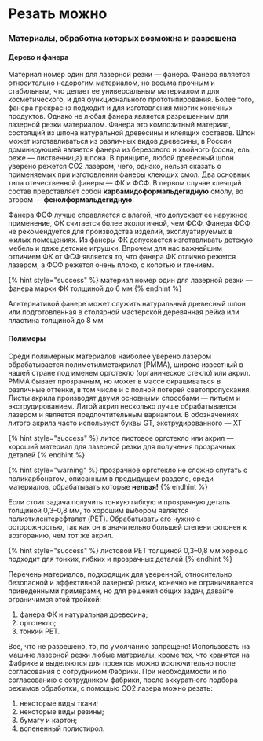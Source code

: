 # Резать можно

### Материалы, обработка которых возможна и разрешена

#### Дерево и фанера

Материал номер один для лазерной резки — фанера. Фанера является относительно недорогим материалом, но весьма прочным и стабильным, что делает ее универсальным материалом и для косметического, и для функционального прототипирования. Более того, фанера прекрасно подходит и для изготовления многих конечных продуктов.  Однако не любая фанера является разрешенным для лазерной резки материалом. Фанера это композитный материал, состоящий из шпона натуральной древесины и клеящих составов.  Шпон может изготавливаться из различных видов древесины, в России доминирующей является фанера из березового и хвойного (сосна, ель, реже — лиственница) шпона. В принципе, любой древесный шпон уверено режется CO2 лазером, чего, однако, нельзя сказать о применяемых при изготовлении фанеры клеющих смол. Два основных типа отечественной фанеры — ФК и ФСФ. В первом случае клеящий состав представляет собой **карбамидоформальдегидную** смолу, во втором — **фенолформальдегидную**.

Фанера ФСФ лучше справляется с влагой, что допускает ее наружное применение, ФК считается более экологичной, чем ФСФ. Фанера ФСФ не рекомендуется  для производства изделий, эксплуатируемых в жилых помещениях. Из фанеры ФК допускается изготавливать детскую мебель и даже детские игрушки. Впрочем для нас важнейшим отличием ФК от ФСФ является то, что фанера ФК отлично режется лазером, а ФСФ режется очень плохо, с копотью и тлением.&#x20;

{% hint style="success" %}
материал номер один для лазерной резки — фанера марки ФК толщиной до 6 мм
{% endhint %}

Альтернативой фанере может служить натуральный древесный шпон или подготовленная в столярной мастерской деревянная рейка или пластина толщиной до 8 мм

#### Полимеры

Среди полимерных материалов наиболее уверено лазером обрабатывается полиметилметакрилат (PMMA), широко известный в нашей стране под именем оргстекло (органическое стекло) или акрил. PMMA бывает прозрачным, но может в массе окрашиваться в различные оттенки,  в том числе и с полной потерей светопропускания. Листы акрила производят двумя основными способами — литьем и экструдированием. Литой акрил несколько лучше обрабатывается лазером и является предпочтительным вариантом. В обозначениях литого акрила часто используют буквы GT, экструдированного — XT

{% hint style="success" %}
литое листовое оргстекло или акрил — хороший материал для лазерной резки для получения прозрачных деталей
{% endhint %}

{% hint style="warning" %}
прозрачное оргстекло не сложно спутать с поликарбонатом, описанным в предыдущем разделе, среди материалов, обрабатывать которые **нельзя!**
{% endhint %}

Если стоит задача получить тонкую гибкую и прозрачную деталь толщиной 0,3–0,8 мм, то хорошим выбором является полиэтилентерефталат (PET). Обрабатывать его нужно с осторожностью, так как он в значительно большей степени склонен к возгоранию, чем тот же акрил.

{% hint style="success" %}
листовой PET толщиной 0,3–0,8 мм хорошо подходит для тонких, гибких и прозрачных деталей
{% endhint %}

Перечень материалов, подходящих для уверенной, относительно безопасной и эффективной лазерной резки, конечно не ограничивается приведенными примерами, но для решения общих задач, давайте ограничимся этой тройкой: &#x20;

1. фанера ФК и натуральная древесина;
2. оргстекло;
3. тонкий PET.

Все, что не разрешено, то, по умолчанию запрещено!  Использовать на машине лазерной резки любые материалы, кроме тех, что хранятся на Фабрике и выделяются для проектов можно исключительно после согласования с сотрудником Фабрики. При необходимости и по согласованию с сотрудником фабрики, после аккуратного подбора режимов обработки, с помощью CO2 лазера можно резать:

1. некоторые виды ткани;
2. некоторые виды резины;
3. бумагу и картон;
4. вспененный полистирол.
